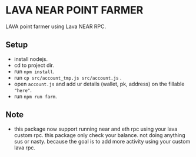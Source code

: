 # LAVA NEAR POINT FARMER

LAVA point farmer using Lava NEAR RPC.

## Setup
- install nodejs.
- cd to project dir.
- run ```npm install```.
- run ```cp src/account_tmp.js src/account.js``` .
- open ```account.js``` and add ur details (wallet, pk, address) on the fillable ```"here"```. 
- run ```npm run farm```.

## Note
- this package now support running near and eth rpc using your lava custom rpc. this package only check your balance. not doing anything sus or nasty. because the goal is to add more activity using your custom lava rpc.


